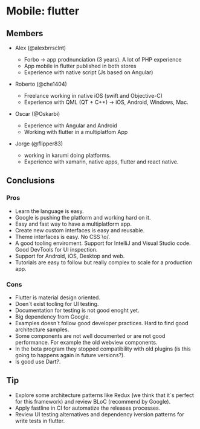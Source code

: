 
# Mobile: flutter

## Members

+ Alex (@alexbrrsclnt)
  + Forbo -> app prodnunciation (3 years). A lot of PHP experience
  + App mobile in flutter published in both stores
  + Experience with native script (Js based on Angular)
  
+ Roberto (@che1404)
  + Freelance working in native iOS (swift and Objective-C)
  + Experience with QML (QT + C++) -> iOS, Android, Windows, Mac.

+ Oscar (@Oskarbi)
  + Experience with Angular and Android
  + Working with flutter in a multiplatfom App

+ Jorge (@flipper83)
  + working in karumi doing platforms.
  + Experience with xamarin, native apps, flutter and react native.

## Conclusions

### Pros
+ Learn the language is easy.
+ Google is pushing the platform and working hard on it.
+ Easy and fast way to have a multiplatform app.
+ Create new custom interfaces is easy and reusable.
+ Theme interfaces is easy. No CSS \o/.
+ A good tooling enviroment. Support for IntelliJ and Visual Studio code. Good DevTools for UI inspection.
+ Support for Android, iOS, Desktop and web.
+ Tutorials are easy to follow but really complex to scale for a production app.


### Cons
+ Flutter is material design oriented.
+ Doen´t exist tooling for UI testing.
+ Documentation for testing is not good enoght yet.
+ Big dependency from Google.
+ Examples doesn´t follow good developer practices. Hard to find good architecture samples.
+ Some components are not well documented or are not good performance. For example the old webview components.
+ In the beta program they stopped compatibility with old plugins (is this going to happens again in future versions?).
+ Is good use Dart?.

## Tip

+ Explore some architecture patterns like Redux (we think that it´s perfect for this framework) and review BLoC (recommend by Google).
+ Apply fastline in CI for automatize the releases processes.
+ Review UI testing alternatives and dependency iversion patterns for write tests in flutter.




